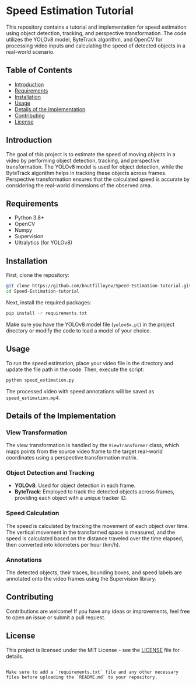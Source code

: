
# Speed Estimation Tutorial

This repository contains a tutorial and implementation for speed estimation using object detection, tracking, and perspective transformation. The code utilizes the YOLOv8 model, ByteTrack algorithm, and OpenCV for processing video inputs and calculating the speed of detected objects in a real-world scenario.

## Table of Contents

- [Introduction](#introduction)
- [Requirements](#requirements)
- [Installation](#installation)
- [Usage](#usage)
- [Details of the Implementation](#details-of-the-implementation)
- [Contributing](#contributing)
- [License](#license)

## Introduction

The goal of this project is to estimate the speed of moving objects in a video by performing object detection, tracking, and perspective transformation. The YOLOv8 model is used for object detection, while the ByteTrack algorithm helps in tracking these objects across frames. Perspective transformation ensures that the calculated speed is accurate by considering the real-world dimensions of the observed area.

## Requirements

- Python 3.8+
- OpenCV
- Numpy
- Supervision
- Ultralytics (for YOLOv8)

## Installation

First, clone the repository:

```bash
git clone https://github.com/bnutfilloyev/Speed-Estimation-tutorial.git
cd Speed-Estimation-tutorial
```

Next, install the required packages:

```bash
pip install -r requirements.txt
```

Make sure you have the YOLOv8 model file (`yolov8x.pt`) in the project directory or modify the code to load a model of your choice.

## Usage

To run the speed estimation, place your video file in the directory and update the file path in the code. Then, execute the script:

```bash
python speed_estimation.py
```

The processed video with speed annotations will be saved as `speed_estimation.mp4`.

## Details of the Implementation

### View Transformation

The view transformation is handled by the `ViewTransformer` class, which maps points from the source video frame to the target real-world coordinates using a perspective transformation matrix.

### Object Detection and Tracking

- **YOLOv8**: Used for object detection in each frame.
- **ByteTrack**: Employed to track the detected objects across frames, providing each object with a unique tracker ID.

### Speed Calculation

The speed is calculated by tracking the movement of each object over time. The vertical movement in the transformed space is measured, and the speed is calculated based on the distance traveled over the time elapsed, then converted into kilometers per hour (km/h).

### Annotations

The detected objects, their traces, bounding boxes, and speed labels are annotated onto the video frames using the Supervision library.

## Contributing

Contributions are welcome! If you have any ideas or improvements, feel free to open an issue or submit a pull request.

## License

This project is licensed under the MIT License - see the [LICENSE](LICENSE) file for details.
```

Make sure to add a `requirements.txt` file and any other necessary files before uploading the `README.md` to your repository.